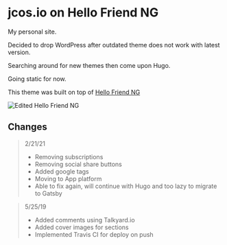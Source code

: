 # jcos.io on Hello Friend NG
My personal site.

Decided to drop WordPress after outdated theme does not work with latest version.

Searching around for new themes then come upon Hugo.

Going static for now.


This theme was built on top of [Hello Friend NG](https://github.com/rhazdon/hugo-theme-hello-friend-ng)

![Edited Hello Friend NG](https://github.com/sudoist/hugo-jcos.io/blob/d4df206bc7c6072522c85e78abc68887c32c8c90/static/images/screenshot.png)


## Changes

> 2/21/21
> - Removing subscriptions
> - Removing social share buttons
> - Added google tags
> - Moving to App platform
> - Able to fix again, will continue with Hugo and too lazy to migrate to Gatsby

> 5/25/19
> - Added comments using Talkyard.io
> - Added cover images for sections
> - Implemented Travis CI for deploy on push
